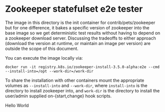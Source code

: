 # Zookeeper statefulset e2e tester

The image in this directory is the init container for contrib/pets/zookeeper but for one difference, it bakes a specific version of zookeeper into the base image so we get deterministic test results without having to depend on a zookeeper download server. Discussing the tradeoffs to either approach (download the version at runtime, or maintain an image per version) are outside the scope of this document.

You can execute the image locally via:
```
docker run -it registry.k8s.io/zookeeper-install-3.5.0-alpha:e2e --cmd --install-into=/opt --work-dir=/work-dir
```
To share the installation with other containers mount the appropriate volumes as `--install-into` and `--work-dir`, where `install-into` is the directory to install zookeeper into, and `work-dir` is the directory to install the user/admin supplied on-{start,change} hook scripts.

Hello World
